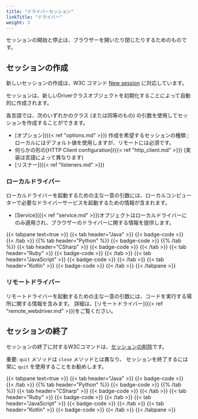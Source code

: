 ```yaml
---
title: "ドライバーセッション"
linkTitle: "ドライバー"
weight: 3
---
```


セッションの開始と停止は、ブラウザーを開いたり閉じたりするためのものです。

## セッションの作成

新しいセッションの作成は、W3C コマンド [New session](https://w3c.github.io/webdriver/#new-session) に対応しています。

セッションは、新しいDriverクラスオブジェクトを初期化することによって自動的に作成されます。

各言語では、次のいずれかのクラス (または同等のもの) の引数を使用してセッションを作成することができます。

* [オプション]({{< ref "options.md" >}}) 作成を希望するセッションの種類 ;  ローカルにはデフォルト値を使用しますが、リモートには必須です。
* 何らかの形の[HTTP Client configuration]({{< ref "http_client.md" >}})  (実装は言語によって異なります)
* [リスナー]({{< ref "listeners.md" >}})
  
### ローカルドライバー

ローカルドライバーを起動するための主な一意の引数には、ローカルコンピューターで必要なドライバーサービスを起動するための情報が含まれます。


* [Service]({{< ref "service.md" >}})オブジェクトはローカルドライバーにのみ適用され、ブラウザーのドライバーに関する情報を提供します。

{{< tabpane text=true >}}
{{< tab header="Java" >}}
{{< badge-code >}}
{{< /tab >}}
{{% tab header="Python" %}}
{{< badge-code >}}
{{% /tab %}}
{{< tab header="CSharp" >}}
{{< badge-code >}}
{{< /tab >}}
{{< tab header="Ruby" >}}
{{< badge-code >}}
{{< /tab >}}
{{< tab header="JavaScript" >}}
{{< badge-code >}}
{{< /tab >}}
{{< tab header="Kotlin" >}}
{{< badge-code >}}
{{< /tab >}}
{{< /tabpane >}}

### リモートドライバー

リモートドライバーを起動するための主な一意の引数には、コードを実行する場所に関する情報を含みます。
詳細は、[リモートドライバー]({{< ref "remote_webdriver.md" >}})をご覧ください。

## セッションの終了

セッションの終了に対するW3Cコマンドは、[セッションの削除](https://w3c.github.io/webdriver/#delete-session)です。

重要:  `quit` メソッドは `close` メソッドとは異なり、
セッションを終了するには常に `quit` を使用することをお勧めします。

{{< tabpane text=true >}}
{{< tab header="Java" >}}
{{< badge-code >}}
{{< /tab >}}
{{% tab header="Python" %}}
{{< badge-code >}}
{{% /tab %}}
{{< tab header="CSharp" >}}
{{< badge-code >}}
{{< /tab >}}
{{< tab header="Ruby" >}}
{{< badge-code >}}
{{< /tab >}}
{{< tab header="JavaScript" >}}
{{< badge-code >}}
{{< /tab >}}
{{< tab header="Kotlin" >}}
{{< badge-code >}}
{{< /tab >}}
{{< /tabpane >}}
